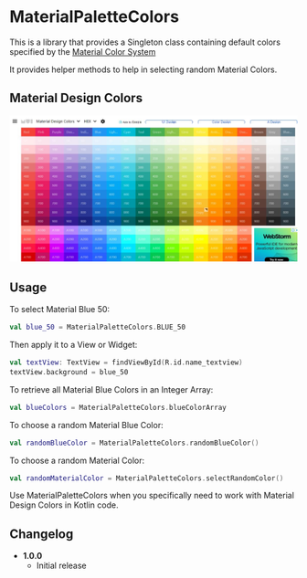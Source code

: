 MaterialPaletteColors
=====================

This is a library that provides a Singleton class containing default colors specified by the [Material Color System](https://material.io/design/color/the-color-system.html#color-theme-creation)

It provides helper methods to help in selecting random Material Colors.

Material Design Colors
----------------------
<p align="center">
    <img src="/art/color_res.jpg" alt="Material Design Colors">
</p>

Usage
-----
To select Material Blue 50:
```KOTLIN
val blue_50 = MaterialPaletteColors.BLUE_50
```

Then apply it to a View or Widget:
```KOTLIN
val textView: TextView = findViewById(R.id.name_textview)
textView.background = blue_50
```

To retrieve all Material Blue Colors in an Integer Array:
```KOTLIN
val blueColors = MaterialPaletteColors.blueColorArray
```

To choose a random Material Blue Color:
```KOTLIN
val randomBlueColor = MaterialPaletteColors.randomBlueColor()
```

To choose a random Material Color:
```KOTLIN
val randomMaterialColor = MaterialPaletteColors.selectRandomColor()
```

Use MaterialPaletteColors when you specifically need to work with Material Design Colors in Kotlin code.

Changelog
---------
* **1.0.0**
    * Initial release